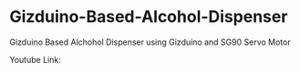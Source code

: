 # Gizduino-Based-Alcohol-Dispenser
Gizduino Based Alchohol Dispenser using Gizduino and SG90 Servo Motor


Youtube Link:
